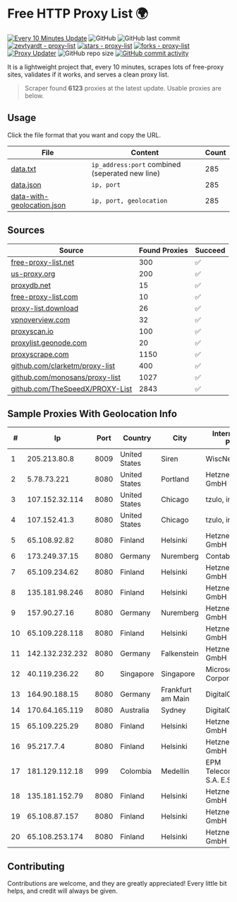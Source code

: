 
# Free HTTP Proxy List 🌍

[![Every 10 Minutes Update](https://github.com/mertguvencli/http-proxy-list/actions/workflows/main.yml/badge.svg?branch=main)](https://github.com/mertguvencli/http-proxy-list/actions/workflows/main.yml)
![GitHub](https://img.shields.io/github/license/mertguvencli/http-proxy-list)
![GitHub last commit](https://img.shields.io/github/last-commit/mertguvencli/http-proxy-list)
[![zevtyardt - proxy-list](https://img.shields.io/static/v1?label=zevtyardt&message=proxy-list&color=blue&logo=github)](https://github.com/zevtyardt/proxy-list "Go to GitHub repo")
[![stars - proxy-list](https://img.shields.io/github/stars/zevtyardt/proxy-list?style=social)](https://github.com/zevtyardt/proxy-list)
[![forks - proxy-list](https://img.shields.io/github/forks/zevtyardt/proxy-list?style=social)](https://github.com/zevtyardt/proxy-list)
[![Proxy Updater](https://github.com/zevtyardt/proxy-list/workflows/Proxy%20Updater/badge.svg)](https://github.com/zevtyardt/proxy-list/actions?query=workflow:"Proxy+Updater")
![GitHub repo size](https://img.shields.io/github/repo-size/zevtyardt/proxy-list)
[![GitHub commit activity](https://img.shields.io/github/commit-activity/m/zevtyardt/proxy-list?logo=commits)](https://github.com/zevtyardt/proxy-list/commits/main)

It is a lightweight project that, every 10 minutes, scrapes lots of free-proxy sites, validates if it works, and serves a clean proxy list.

> Scraper found **6123** proxies at the latest update. Usable proxies are below.

## Usage

Click the file format that you want and copy the URL.

|File|Content|Count|
|----|-------|-----|
|[data.txt](https://raw.githubusercontent.com/mertguvencli/http-proxy-list/main/proxy-list/data.txt)|`ip_address:port` combined (seperated new line)|285|
|[data.json](https://raw.githubusercontent.com/mertguvencli/http-proxy-list/main/proxy-list/data.json)|`ip, port`|285|
|[data-with-geolocation.json](https://raw.githubusercontent.com/mertguvencli/http-proxy-list/main/proxy-list/data-with-geolocation.json)|`ip, port, geolocation`|285|

## Sources

|Source|Found Proxies|Succeed|
|------|-------------|-------|
|[free-proxy-list.net](https://free-proxy-list.net)|300|✅|
|[us-proxy.org](https://www.us-proxy.org)|200|✅|
|[proxydb.net](http://proxydb.net)|15|✅|
|[free-proxy-list.com](https://free-proxy-list.com/?page=&port=&type%5B%5D=http&type%5B%5D=https&up_time=0&search=Search)|10|✅|
|[proxy-list.download](https://www.proxy-list.download/HTTP)|26|✅|
|[vpnoverview.com](https://vpnoverview.com/privacy/anonymous-browsing/free-proxy-servers)|32|✅|
|[proxyscan.io](https://www.proxyscan.io)|100|✅|
|[proxylist.geonode.com](https://proxylist.geonode.com/api/proxy-list?limit=300&page=1&sort_by=lastChecked&sort_type=desc&protocols=http,https)|20|✅|
|[proxyscrape.com](https://api.proxyscrape.com/v2/?request=displayproxies&protocol=http&timeout=10000&country=all&ssl=all&anonymity=all)|1150|✅|
|[github.com/clarketm/proxy-list](https://raw.githubusercontent.com/clarketm/proxy-list/master/proxy-list-raw.txt)|400|✅|
|[github.com/monosans/proxy-list](https://raw.githubusercontent.com/monosans/proxy-list/main/proxies/http.txt)|1027|✅|
|[github.com/TheSpeedX/PROXY-List](https://raw.githubusercontent.com/TheSpeedX/PROXY-List/master/http.txt)|2843|✅|


## Sample Proxies With Geolocation Info

|#|Ip|Port|Country|City|Internet Service Provider|
|-|--|----|-------|----|-------------------------|
|1|205.213.80.8|8009|United States|Siren|WiscNet|
|2|5.78.73.221|8080|United States|Portland|Hetzner Online GmbH|
|3|107.152.32.114|8080|United States|Chicago|tzulo, inc.|
|4|107.152.41.3|8080|United States|Chicago|tzulo, inc.|
|5|65.108.92.82|8080|Finland|Helsinki|Hetzner Online GmbH|
|6|173.249.37.15|8080|Germany|Nuremberg|Contabo GmbH|
|7|65.109.234.62|8080|Finland|Helsinki|Hetzner Online GmbH|
|8|135.181.98.246|8080|Finland|Helsinki|Hetzner Online GmbH|
|9|157.90.27.16|8080|Germany|Nuremberg|Hetzner Online GmbH|
|10|65.109.228.118|8080|Finland|Helsinki|Hetzner Online GmbH|
|11|142.132.232.232|8080|Germany|Falkenstein|Hetzner Online GmbH|
|12|40.119.236.22|80|Singapore|Singapore|Microsoft Corporation|
|13|164.90.188.15|8080|Germany|Frankfurt am Main|DigitalOcean, LLC|
|14|170.64.165.119|8080|Australia|Sydney|DigitalOcean, LLC|
|15|65.109.225.29|8080|Finland|Helsinki|Hetzner Online GmbH|
|16|95.217.7.4|8080|Finland|Helsinki|Hetzner Online GmbH|
|17|181.129.112.18|999|Colombia|Medellín|EPM Telecomunicaciones S.A. E.S.P.|
|18|135.181.152.79|8080|Finland|Helsinki|Hetzner Online GmbH|
|19|65.108.87.157|8080|Finland|Helsinki|Hetzner Online GmbH|
|20|65.108.253.174|8080|Finland|Helsinki|Hetzner Online GmbH|



## Contributing

Contributions are welcome, and they are greatly appreciated! Every
little bit helps, and credit will always be given.

